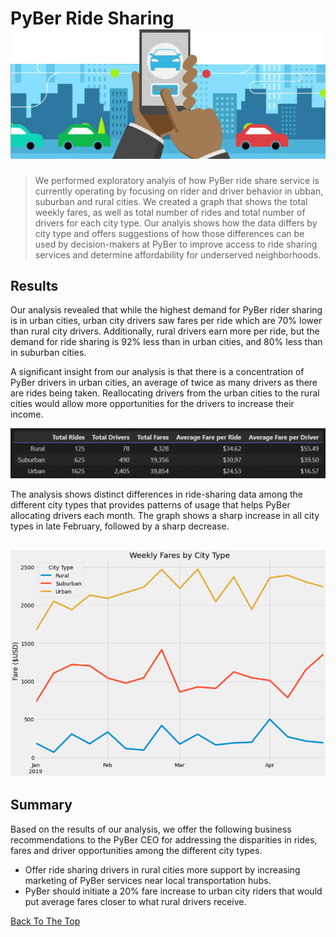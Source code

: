 # PyBer Ride Sharing ![PyBer Logo](Analysis/pyber_logo.png)



> We performed exploratory analyis of how PyBer ride share service is currently operating by focusing on rider and driver behavior in ubban, suburban and rural cities. We created a graph that shows the total weekly fares, as well as total number of rides and total number of drivers for each city type. Our analyis shows how the data differs by city type and offers suggestions of how those differences can be used by decision-makers at PyBer to improve access to ride sharing services and determine affordability for underserved neighborhoods.



## Results

Our analysis revealed that while the highest demand for PyBer rider sharing is in urban cities, urban city drivers saw fares per ride which are 70% lower than rural city drivers. Additionally, rural drivers earn more per ride, but the demand for ride sharing is 92% less than in urban cities, and 80% less than in suburban cities. 

A significant insight from our analysis is that there is a concentration of PyBer drivers in urban cities, an average of twice as many drivers as there are rides being taken. Reallocating drivers from the urban cities to the rural cities would allow more opportunities for the drivers to increase their income.

![PyBer Summary](Analysis/pyber_summary_dataframe.png)


 The analysis shows distinct differences in ride-sharing data among the different city types that provides patterns of usage that helps PyBer allocating drivers each month. The graph shows a sharp increase in all city types in late February, followed by a sharp decrease.

 ![PyBer Summary](Analysis/pyber_fare_summary.png)
---
## Summary
Based on the results of our analysis, we offer the following business recommendations to the PyBer CEO for addressing the disparities in rides, fares and driver opportunities among the different city types. 

- Offer ride sharing drivers in rural cities more support by increasing marketing of PyBer services near local transportation hubs.
- PyBer should initiate a 20% fare increase to urban city riders that would put average fares closer to what rural drivers receive. 


[Back To The Top](#pyber-rider-sharing)

